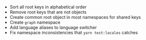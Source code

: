 - Sort all root keys in alphabetical order
- Remove root keys that are not objects
- Create common root object in most namespaces for shared keys
- Create `graph` namespace
- Add language aliases to language switcher
- Fix namespace inconsistencies that `yarn test:locales` catches